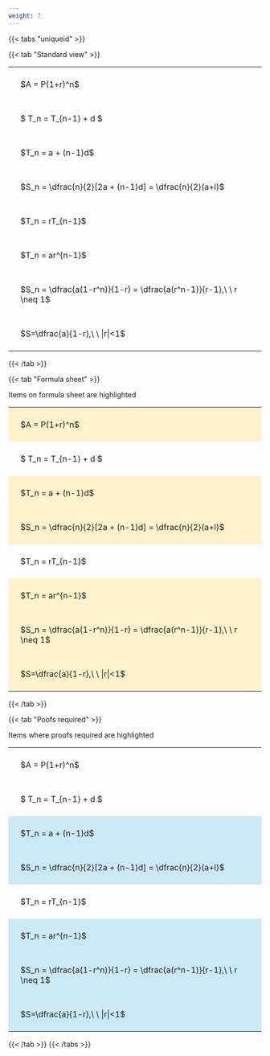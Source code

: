 ```yaml
---
weight: 7
---
```


{{< tabs "uniqueid" >}}

{{< tab "Standard view" >}}

<style type="text/css">
#T_2894d th.col_heading {
  text-align: left;
  font-size: 1em;
}
#T_2894d td {
  text-align: left;
  font-size: 1em;
  padding: 1.5em;
}
</style>
<table id="T_2894d">
  <thead>
  </thead>
  <tbody>
    <tr>
      <td id="T_2894d_row0_col0" class="data row0 col0" >$A = P(1+r)^n$</td>
    </tr>
    <tr>
      <td id="T_2894d_row1_col0" class="data row1 col0" >$ T_n = T_{n-1} + d $</td>
    </tr>
    <tr>
      <td id="T_2894d_row2_col0" class="data row2 col0" >$T_n = a + (n-1)d$</td>
    </tr>
    <tr>
      <td id="T_2894d_row3_col0" class="data row3 col0" >$S_n = \dfrac{n}{2}[2a + (n-1)d] = \dfrac{n}{2}(a+l)$</td>
    </tr>
    <tr>
      <td id="T_2894d_row4_col0" class="data row4 col0" >$T_n = rT_{n-1}$</td>
    </tr>
    <tr>
      <td id="T_2894d_row5_col0" class="data row5 col0" >$T_n = ar^{n-1}$</td>
    </tr>
    <tr>
      <td id="T_2894d_row6_col0" class="data row6 col0" >$S_n = \dfrac{a(1-r^n)}{1-r} = \dfrac{a(r^n-1)}{r-1},\ \  r \neq 1$</td>
    </tr>
    <tr>
      <td id="T_2894d_row7_col0" class="data row7 col0" >$S=\dfrac{a}{1-r},\ \ |r|<1$</td>
    </tr>
  </tbody>
</table>
{{< /tab >}}

{{< tab "Formula sheet" >}}

Items on formula sheet are highlighted 
<br>
<style type="text/css">
#T_7756b th.col_heading {
  text-align: left;
  font-size: 1em;
}
#T_7756b td {
  text-align: left;
  font-size: 1em;
  padding: 1.5em;
}
#T_7756b_row0_col0, #T_7756b_row2_col0, #T_7756b_row3_col0, #T_7756b_row5_col0, #T_7756b_row6_col0, #T_7756b_row7_col0 {
  background-color: rgba(255,194,10, 0.2);
}
#T_7756b_row1_col0, #T_7756b_row4_col0 {
  background-color: rgba(0,0,0,0);
}
</style>
<table id="T_7756b">
  <thead>
  </thead>
  <tbody>
    <tr>
      <td id="T_7756b_row0_col0" class="data row0 col0" >$A = P(1+r)^n$</td>
    </tr>
    <tr>
      <td id="T_7756b_row1_col0" class="data row1 col0" >$ T_n = T_{n-1} + d $</td>
    </tr>
    <tr>
      <td id="T_7756b_row2_col0" class="data row2 col0" >$T_n = a + (n-1)d$</td>
    </tr>
    <tr>
      <td id="T_7756b_row3_col0" class="data row3 col0" >$S_n = \dfrac{n}{2}[2a + (n-1)d] = \dfrac{n}{2}(a+l)$</td>
    </tr>
    <tr>
      <td id="T_7756b_row4_col0" class="data row4 col0" >$T_n = rT_{n-1}$</td>
    </tr>
    <tr>
      <td id="T_7756b_row5_col0" class="data row5 col0" >$T_n = ar^{n-1}$</td>
    </tr>
    <tr>
      <td id="T_7756b_row6_col0" class="data row6 col0" >$S_n = \dfrac{a(1-r^n)}{1-r} = \dfrac{a(r^n-1)}{r-1},\ \  r \neq 1$</td>
    </tr>
    <tr>
      <td id="T_7756b_row7_col0" class="data row7 col0" >$S=\dfrac{a}{1-r},\ \ |r|<1$</td>
    </tr>
  </tbody>
</table>
{{< /tab >}}

{{< tab "Poofs required" >}}

Items where proofs required are highlighted 
<br>
<style type="text/css">
#T_d0238 th.col_heading {
  text-align: left;
  font-size: 1em;
}
#T_d0238 td {
  text-align: left;
  font-size: 1em;
  padding: 1.5em;
}
#T_d0238_row0_col0, #T_d0238_row1_col0, #T_d0238_row4_col0 {
  background-color: rgba(0,0,0,0);
}
#T_d0238_row2_col0, #T_d0238_row3_col0, #T_d0238_row5_col0, #T_d0238_row6_col0, #T_d0238_row7_col0 {
  background-color: rgba(0,150,200, 0.2);
}
</style>
<table id="T_d0238">
  <thead>
  </thead>
  <tbody>
    <tr>
      <td id="T_d0238_row0_col0" class="data row0 col0" >$A = P(1+r)^n$</td>
    </tr>
    <tr>
      <td id="T_d0238_row1_col0" class="data row1 col0" >$ T_n = T_{n-1} + d $</td>
    </tr>
    <tr>
      <td id="T_d0238_row2_col0" class="data row2 col0" >$T_n = a + (n-1)d$</td>
    </tr>
    <tr>
      <td id="T_d0238_row3_col0" class="data row3 col0" >$S_n = \dfrac{n}{2}[2a + (n-1)d] = \dfrac{n}{2}(a+l)$</td>
    </tr>
    <tr>
      <td id="T_d0238_row4_col0" class="data row4 col0" >$T_n = rT_{n-1}$</td>
    </tr>
    <tr>
      <td id="T_d0238_row5_col0" class="data row5 col0" >$T_n = ar^{n-1}$</td>
    </tr>
    <tr>
      <td id="T_d0238_row6_col0" class="data row6 col0" >$S_n = \dfrac{a(1-r^n)}{1-r} = \dfrac{a(r^n-1)}{r-1},\ \  r \neq 1$</td>
    </tr>
    <tr>
      <td id="T_d0238_row7_col0" class="data row7 col0" >$S=\dfrac{a}{1-r},\ \ |r|<1$</td>
    </tr>
  </tbody>
</table>
{{< /tab >}}
{{< /tabs >}}